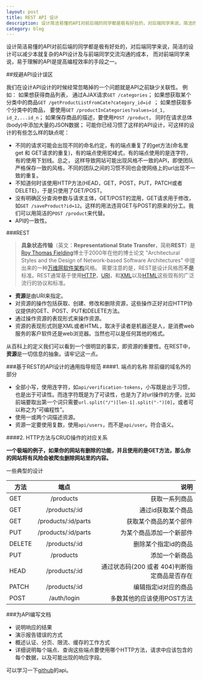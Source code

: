 ```yaml
---
layout: post
title: REST API 设计
description: 设计简洁易懂的API对前后端的同学都是极有好处的，对后端同学来说，简洁的设计可以减少本就复杂的API设计及与前端同学交流沟通的成本， 而对前端同学来说，易于理解的API是提高编程效率的手段之一
category: blog
---
```


设计简洁易懂的API对前后端的同学都是极有好处的，对后端同学来说，简洁的设计可以减少本就复杂的API设计及与前端同学交流沟通的成本， 而对前端同学来说，易于理解的API是提高编程效率的手段之一。

##规避API设计误区

我们在设计API设计的时候经常忽略掉的一个问题就是API之前缺少关联性。
例如： 
如果想获得商品列表， 通过AJAX请求`GET /categories`；
如果想获取某个分类中的商品`GET /getProductListFromCate?category_id=id `；
如果想获取多个分类中的商品， 要使用`GET /productInCategories?values=id_1, id_2,...id_n`；
如果保存商品的描述，要使用`POST /product`， 同时在请求总体(body)中添加大量的JSON数据；
可能你已经习惯了这样的API设计，可这样的设计的有些怎么样的缺点呢：
- 不同的请求可能会出现不同的命名约定，有的端点重复了的get方法(命名里get 和 GET请求的重复)，有的端点使用驼峰式，有的端点使用的是连字符， 有的使用下划线。总之， 这样导致网站可能出现风格不一致的API，即使团队严格保存一致的风格，不同的团队之间的习惯不同也会使网络上的url出现不一致的重复。
- 不知道何时该使用HTTP方法(HEAD，GET，POST，PUT，PATCH或者DELETE)，于是只使用了GET/POST。
- 没有明确区分查询参数与请求主体，GET/POST的混用，GET请求用于修改，如`GET /saveProduct?id=12`。这样的用法违背GET与POST的原来的分工。我们可以用简洁的`POST /product`来代替。
- API的一致性。

###REST
>**具象状态传输**（英文：**Representational State Transfer**，简称**REST**）是[Roy Thomas Fielding](https://zh.wikipedia.org/w/index.php?title=Roy_Thomas_Fielding&action=edit&redlink=1)博士于2000年在他的博士论文 "Architectural Styles and the Design of Network-based Software Architectures" 中提出来的一种[万维网](https://zh.wikipedia.org/wiki/%E4%B8%87%E7%BB%B4%E7%BD%91)[软件架构](https://zh.wikipedia.org/wiki/%E8%BD%AF%E4%BB%B6%E6%9E%B6%E6%9E%84)风格。
需要注意的是，REST是设计风格而**不是**标准。REST通常基于使用[HTTP](https://zh.wikipedia.org/wiki/HTTP)，[URI](https://zh.wikipedia.org/wiki/URI)，和[XML](https://zh.wikipedia.org/wiki/XML)以及[HTML](https://zh.wikipedia.org/wiki/HTML)这些现有的广泛流行的协议和标准。
- <strong>资源</strong>是由URI来指定。
- 对资源的操作包括获取、创建、修改和删除资源，这些操作正好对应HTTP协议提供的GET、POST、PUT和DELETE方法。
- 通过操作资源的表现形式来操作资源。
- 资源的表现形式则是XML或者HTML，取决于读者是机器还是人，是消费web服务的客户软件还是web浏览器。当然也可以是任何其他的格式。

从百科上的定义我们可以看到一个很明显的事实，即资源的重要性。在REST中，<strong>资源</strong>是一切信息的抽象。请牢记这一点。

###基于REST的API设计的通用指导规范
####1. 端点的名称
除前缀的域名外的部分
- 全部小写，使用连字符，如`api/verification-tokens`，小写既是出于习惯，也是出于可读性。而连字符既是为了可读性，也是为了对url操作的方便，比如前端要取出第一个词只需要`url.split("/")[len-1].split("-")[0]`，或者可以称之为“可编程性”。
- 使用一或两个词描述资源。
- 资源一定要使用复数，使用`api/users`，而不是`api/user`。符合语义。

####2. HTTP方法与CRUD操作的对应关系

<strong>一个极端的例子，如果你的网站有删除的功能，并且使用的是GET方法，那么你的网站将有风险会被爬虫删除网站里的内容。</strong>

一些典型的设计

| 方法 | 端点 | 说明 |
| ------------- |:-------------:| -----:|
| GET | /products | 获取一系列商品 |
| GET | /products/:id | 通过id获取某个商品 |
| GET | /products/:id/parts | 获取某个商品的某个部件 |
| PUT | /products/:id/parts | 为某个商品添加一个新部件 |
| DELETE | /products/:id | 删除某个指定id的商品 |
| PUT | /products | 添加一个新商品 |
| HEAD | /products/:id | 通过状态码(200 或者 404)判断指定商品是否存在 |
| PATCH | /products/:id | 编辑指定id对应的商品 |
| POST | /auth/login | 多数其他的应该使用POST方法 |

###为API编写文档
- 说明响应的结果
- 演示报告错误的方式
- 概述认证、分页、限流、缓存的工作方式
- 详细说明每个端点、查询这些端点要使用哪个HTTP方法，请求中应该包含的每个数据，以及可能出现的响应字段。

可以学习一下[github](https://developer.github.com/v3/)的api。